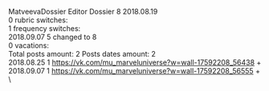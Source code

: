 MatveevaDossier	Editor Dossier 8 2018.08.19\
0 rubric switches:\
1 frequency switches:\
2018.09.07 5 changed to 8 \
0 vacations:\
Total posts amount: 2	Posts dates amount: 2\
2018.08.25 1 https://vk.com/mu_marveluniverse?w=wall-17592208_56438 +	\
2018.09.07 1 https://vk.com/mu_marveluniverse?w=wall-17592208_56555 +	\
